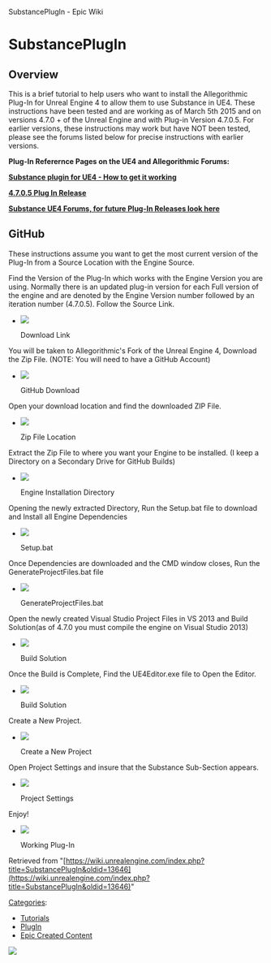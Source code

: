SubstancePlugIn - Epic Wiki                    

SubstancePlugIn
===============

  

**Overview**
------------

This is a brief tutorial to help users who want to install the Allegorithmic Plug-In for Unreal Engine 4 to allow them to use Substance in UE4. These instructions have been tested and are working as of March 5th 2015 and on versions 4.7.0 + of the Unreal Engine and with Plug-in Version 4.7.0.5. For earlier versions, these instructions may work but have NOT been tested, please see the forums listed below for precise instructions with earlier versions.

**Plug-In Referernce Pages on the UE4 and Allegorithmic Forums:**  

[**Substance plugin for UE4 - How to get it working**](https://forum.allegorithmic.com/index.php?topic=1223.0)  

[**4.7.0.5 Plug In Release**](https://forum.allegorithmic.com/index.php?topic=4147.0)  

[**Substance UE4 Forums, for future Plug-In Releases look here**](https://forum.allegorithmic.com/index.php?board=23.0)  

  

**GitHub**
----------

These instructions assume you want to get the most current version of the Plug-In from a Source Location with the Engine Source.

Find the Version of the Plug-In which works with the Engine Version you are using. Normally there is an updated plug-in version for each Full version of the engine and are denoted by the Engine Version number followed by an iteration number (4.7.0.5). Follow the Source Link.

*   [![](https://d3ar1piqh1oeli.cloudfront.net/0/0b/Substance_11.jpg/1201px-Substance_11.jpg)](/File:Substance_11.jpg)
    
    Download Link
    

You will be taken to Allegorithmic's Fork of the Unreal Engine 4, Download the Zip File. (NOTE: You will need to have a GitHub Account)

*   [![](https://d3ar1piqh1oeli.cloudfront.net/b/b9/Substance_12.jpg/1200px-Substance_12.jpg)](/File:Substance_12.jpg)
    
    GitHub Download
    

Open your download location and find the downloaded ZIP File.

*   [![](https://d3ar1piqh1oeli.cloudfront.net/2/29/Substance_13.jpg/512px-Substance_13.jpg)](/File:Substance_13.jpg)
    
    Zip File Location
    

Extract the Zip File to where you want your Engine to be installed. (I keep a Directory on a Secondary Drive for GitHub Builds)

*   [![](https://d3ar1piqh1oeli.cloudfront.net/d/de/Substance_14.jpg/1200px-Substance_14.jpg)](/File:Substance_14.jpg)
    
    Engine Installation Directory
    

Opening the newly extracted Directory, Run the Setup.bat file to download and Install all Engine Dependencies

*   [![](https://d3ar1piqh1oeli.cloudfront.net/0/03/Substance_15.jpg/1200px-Substance_15.jpg)](/File:Substance_15.jpg)
    
    Setup.bat
    

Once Dependencies are downloaded and the CMD window closes, Run the GenerateProjectFiles.bat file

*   [![](https://d3ar1piqh1oeli.cloudfront.net/8/89/Substance_16.jpg/1200px-Substance_16.jpg)](/File:Substance_16.jpg)
    
    GenerateProjectFiles.bat
    

Open the newly created Visual Studio Project Files in VS 2013 and Build Solution(as of 4.7.0 you must compile the engine on Visual Studio 2013)

*   [![](https://d3ar1piqh1oeli.cloudfront.net/f/fe/Substance_17.jpg/1200px-Substance_17.jpg)](/File:Substance_17.jpg)
    
    Build Solution
    

Once the Build is Complete, Find the UE4Editor.exe file to Open the Editor.

*   [![](https://d3ar1piqh1oeli.cloudfront.net/c/c9/Substance_18.jpg/1200px-Substance_18.jpg)](/File:Substance_18.jpg)
    
    Build Solution
    

Create a New Project.

*   [![](https://d3ar1piqh1oeli.cloudfront.net/f/f0/Substance_08.jpg/1200px-Substance_08.jpg)](/File:Substance_08.jpg)
    
    Create a New Project
    

Open Project Settings and insure that the Substance Sub-Section appears.

*   [![](https://d3ar1piqh1oeli.cloudfront.net/5/55/Substance_09.jpg/1200px-Substance_09.jpg)](/File:Substance_09.jpg)
    
    Project Settings
    

Enjoy!

*   [![](https://d3ar1piqh1oeli.cloudfront.net/3/33/Substance_10.jpg/1200px-Substance_10.jpg)](/File:Substance_10.jpg)
    
    Working Plug-In
    

Retrieved from "[https://wiki.unrealengine.com/index.php?title=SubstancePlugIn&oldid=13646](https://wiki.unrealengine.com/index.php?title=SubstancePlugIn&oldid=13646)"

[Categories](/Special:Categories "Special:Categories"):

*   [Tutorials](/Category:Tutorials "Category:Tutorials")
*   [PlugIn](/index.php?title=Category:PlugIn&action=edit&redlink=1 "Category:PlugIn (page does not exist)")
*   [Epic Created Content](/Category:Epic_Created_Content "Category:Epic Created Content")

  ![](https://tracking.unrealengine.com/track.png)